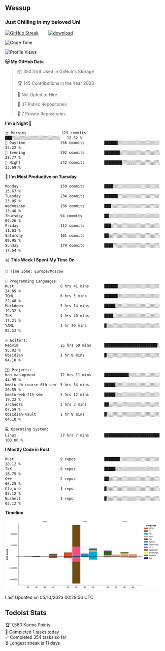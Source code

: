 ## Wassup 
### Just Chilling in my beloved Uni 

<!--
-->

[![GitHub Streak](http://github-readme-streak-stats.herokuapp.com?user=archeoss&theme=shades-of-purple&hide_border=true&date_format=j%20M%5B%20Y%5D)](https://git.io/streak-stats)&nbsp;&nbsp;&nbsp;&nbsp;&nbsp;&nbsp;&nbsp;&nbsp;[![download](https://user-images.githubusercontent.com/68448737/147796309-d8b65b1d-4dde-40d9-b03a-2b42aaa6cd43.jpeg)
](http://bmstu.ru/)

<!--START_SECTION:waka-->
![Code Time](http://img.shields.io/badge/Code%20Time-1%2C832%20hrs-blue)

![Profile Views](http://img.shields.io/badge/Profile%20Views-7-blue)

**🐱 My GitHub Data** 

> 📦 350.3 kB Used in GitHub's Storage 
 > 
> 🏆 145 Contributions in the Year 2023
 > 
> 🚫 Not Opted to Hire
 > 
> 📜 37 Public Repositories 
 > 
> 🔑 7 Private Repositories 
 > 
**I'm a Night 🦉** 

```text
🌞 Morning                125 commits         ███░░░░░░░░░░░░░░░░░░░░░░   12.32 % 
🌆 Daytime                256 commits         ██████░░░░░░░░░░░░░░░░░░░   25.22 % 
🌃 Evening                292 commits         ███████░░░░░░░░░░░░░░░░░░   28.77 % 
🌙 Night                  342 commits         ████████░░░░░░░░░░░░░░░░░   33.69 % 
```
📅 **I'm Most Productive on Tuesday** 

```text
Monday                   159 commits         ████░░░░░░░░░░░░░░░░░░░░░   15.67 % 
Tuesday                  234 commits         ██████░░░░░░░░░░░░░░░░░░░   23.05 % 
Wednesday                136 commits         ███░░░░░░░░░░░░░░░░░░░░░░   13.40 % 
Thursday                 94 commits          ██░░░░░░░░░░░░░░░░░░░░░░░   09.26 % 
Friday                   112 commits         ███░░░░░░░░░░░░░░░░░░░░░░   11.03 % 
Saturday                 101 commits         ██░░░░░░░░░░░░░░░░░░░░░░░   09.95 % 
Sunday                   179 commits         ████░░░░░░░░░░░░░░░░░░░░░   17.64 % 
```


📊 **This Week I Spent My Time On** 

```text
🕑︎ Time Zone: Europe/Moscow

💬 Programming Languages: 
Rust                     6 hrs 41 mins       ██████░░░░░░░░░░░░░░░░░░░   24.65 % 
TOML                     6 hrs 5 mins        ██████░░░░░░░░░░░░░░░░░░░   22.48 % 
Markdown                 5 hrs 14 mins       █████░░░░░░░░░░░░░░░░░░░░   19.32 % 
TeX                      4 hrs 40 mins       ████░░░░░░░░░░░░░░░░░░░░░   17.21 % 
YAML                     1 hr 30 mins        █░░░░░░░░░░░░░░░░░░░░░░░░   05.53 % 

🔥 Editors: 
Neovim                   25 hrs 59 mins      ████████████████████████░   95.82 % 
Obsidian                 1 hr 8 mins         █░░░░░░░░░░░░░░░░░░░░░░░░   04.18 % 

🐱‍💻 Projects: 
bob-management           12 hrs 11 mins      ███████████░░░░░░░░░░░░░░   44.95 % 
bmstu-db-course-6th-sem  5 hrs 34 mins       █████░░░░░░░░░░░░░░░░░░░░   20.55 % 
bmstu-web-7th-sem        5 hrs 12 mins       █████░░░░░░░░░░░░░░░░░░░░   19.22 % 
archeoss                 2 hrs 3 mins        ██░░░░░░░░░░░░░░░░░░░░░░░   07.59 % 
Obsidian-Vault           1 hr 8 mins         █░░░░░░░░░░░░░░░░░░░░░░░░   04.18 % 

💻 Operating System: 
Linux                    27 hrs 7 mins       █████████████████████████   100.00 % 
```

**I Mostly Code in Rust** 

```text
Rust                     9 repos             ███████░░░░░░░░░░░░░░░░░░   28.12 % 
TeX                      6 repos             █████░░░░░░░░░░░░░░░░░░░░   18.75 % 
C++                      2 repos             ██░░░░░░░░░░░░░░░░░░░░░░░   06.25 % 
Clojure                  1 repo              █░░░░░░░░░░░░░░░░░░░░░░░░   03.12 % 
Nushell                  1 repo              █░░░░░░░░░░░░░░░░░░░░░░░░   03.12 % 
```



**Timeline**

![Lines of Code chart](https://raw.githubusercontent.com/archeoss/archeoss/master/assets/bar_graph.png)


 Last Updated on 05/10/2023 00:29:56 UTC
<!--END_SECTION:waka-->

## Todoist Stats

<!-- TODO-IST:START -->
🏆  7,560 Karma Points           
🌸  Completed 1 tasks today           
✅  Completed 354 tasks so far           
⏳  Longest streak is 11 days
<!-- TODO-IST:END -->
